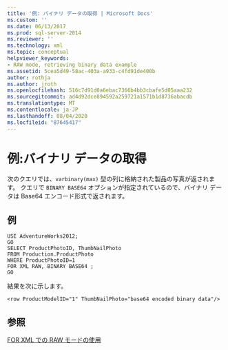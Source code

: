 ```yaml
---
title: '例: バイナリ データの取得 | Microsoft Docs'
ms.custom: ''
ms.date: 06/13/2017
ms.prod: sql-server-2014
ms.reviewer: ''
ms.technology: xml
ms.topic: conceptual
helpviewer_keywords:
- RAW mode, retrieving binary data example
ms.assetid: 5cea5d49-58ac-403a-a933-c4fd91de400b
author: rothja
ms.author: jroth
ms.openlocfilehash: 516c7d91d0a6ebac7366b4bb3cbafe5d05aaa232
ms.sourcegitcommit: ad4d92dce894592a259721a1571b1d8736abacdb
ms.translationtype: MT
ms.contentlocale: ja-JP
ms.lasthandoff: 08/04/2020
ms.locfileid: "87645417"
---
```

# <a name="example-retrieving-binary-data"></a>例:バイナリ データの取得
  次のクエリでは、`varbinary(max)` 型の列に格納された製品の写真が返されます。 クエリで `BINARY BASE64` オプションが指定されているので、バイナリ データは Base64 エンコード形式で返されます。  
  
## <a name="example"></a>例  
  
```  
USE AdventureWorks2012;  
GO  
SELECT ProductPhotoID, ThumbNailPhoto  
FROM Production.ProductPhoto  
WHERE ProductPhotoID=1  
FOR XML RAW, BINARY BASE64 ;  
GO  
```  
  
 結果を次に示します。  
  
```  
<row ProductModelID="1" ThumbNailPhoto="base64 encoded binary data"/>  
```  
  
## <a name="see-also"></a>参照  
 [FOR XML での RAW モードの使用](use-raw-mode-with-for-xml.md)  
  
  
